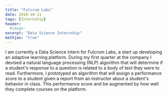```yaml
---
title: "Fulcrum Labs"
date: 2018-10-11
tags: [Internship]
header:
  #image:
excerpt: "Data Science Internship"
mathjax: "true"
---
```

I am currently a Data Science intern for Fulcrum Labs, a start up developing an adaptive learning platform. During my first quarter at the company I devised a natural language processing (NLP) algorithm that will determine if a student's response to a question is related to a body of text they were to read. Furthermore, I prototyped an algorithm that will assign a performance score to a student given a report from an instructor about a student's behavior in class. This performance score and be augmented by how well they complete courses on the platform.
